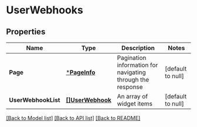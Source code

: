 # UserWebhooks

## Properties
Name | Type | Description | Notes
------------ | ------------- | ------------- | -------------
**Page** | [***PageInfo**](PageInfo.md) | Pagination information for navigating through the response | [default to null]
**UserWebhookList** | [**[]UserWebhook**](UserWebhook.md) | An array of widget items | [default to null]

[[Back to Model list]](../README.md#documentation-for-models) [[Back to API list]](../README.md#documentation-for-api-endpoints) [[Back to README]](../README.md)


